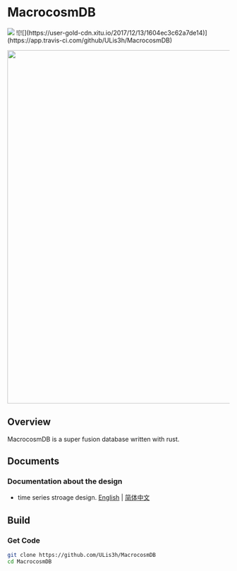 <h1 align<h1 align="left">MacrocosmDB </h1>
<img src="http://img.shields.io/travis/ULis3h/MacrocosmDB.svg" />
![![](https://user-gold-cdn.xitu.io/2017/12/13/1604ec3c62a7de14)](https://app.travis-ci.com/github/ULis3h/MacrocosmDB)

<p align="left">
    <img width="800" src="doc/res/front.png">
</p>  

## Overview
MacrocosmDB is a super fusion database written with rust. 

## Documents
### Documentation about the design
- time series stroage design. [English](doc/develop/ts_storage_engine.md) | [简体中文](doc/develop/ts_stroage_engine_zhCN.md)

## Build

### Get Code

```bash
git clone https://github.com/ULis3h/MacrocosmDB
cd MacrocosmDB
```

